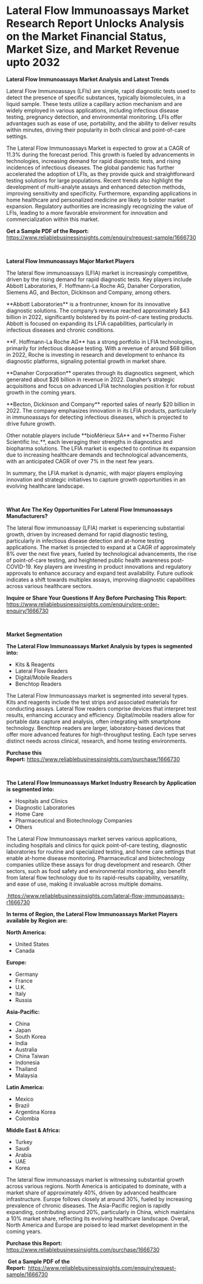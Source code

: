 <p><h1>Lateral Flow Immunoassays Market Research Report Unlocks Analysis on the Market Financial Status, Market Size, and Market Revenue upto 2032</h1></p><p><strong>Lateral Flow Immunoassays Market Analysis and Latest Trends</strong></p>
<p><p>Lateral Flow Immunoassays (LFIs) are simple, rapid diagnostic tests used to detect the presence of specific substances, typically biomolecules, in a liquid sample. These tests utilize a capillary action mechanism and are widely employed in various applications, including infectious disease testing, pregnancy detection, and environmental monitoring. LFIs offer advantages such as ease of use, portability, and the ability to deliver results within minutes, driving their popularity in both clinical and point-of-care settings.</p><p>The Lateral Flow Immunoassays Market is expected to grow at a CAGR of 11.3% during the forecast period. This growth is fueled by advancements in technologies, increasing demand for rapid diagnostic tests, and rising incidences of infectious diseases. The global pandemic has further accelerated the adoption of LFIs, as they provide quick and straightforward testing solutions for large populations. Recent trends also highlight the development of multi-analyte assays and enhanced detection methods, improving sensitivity and specificity. Furthermore, expanding applications in home healthcare and personalized medicine are likely to bolster market expansion. Regulatory authorities are increasingly recognizing the value of LFIs, leading to a more favorable environment for innovation and commercialization within this market.</p></p>
<p><strong>Get a Sample PDF of the Report:&nbsp;</strong> <a href="https://www.reliablebusinessinsights.com/enquiry/request-sample/1666730?utm_campaign=3558&utm_medium=2&utm_source=Github&utm_content=ia&utm_term=16042025&utm_id=lateral-flow-immunoassays">https://www.reliablebusinessinsights.com/enquiry/request-sample/1666730</a></p>
<p>&nbsp;</p>
<p><strong>Lateral Flow Immunoassays Major Market Players</strong></p>
<p><p>The lateral flow immunoassays (LFIA) market is increasingly competitive, driven by the rising demand for rapid diagnostic tests. Key players include Abbott Laboratories, F. Hoffmann-La Roche AG, Danaher Corporation, Siemens AG, and Becton, Dickinson and Company, among others.</p><p>**Abbott Laboratories** is a frontrunner, known for its innovative diagnostic solutions. The company’s revenue reached approximately $43 billion in 2022, significantly bolstered by its point-of-care testing products. Abbott is focused on expanding its LFIA capabilities, particularly in infectious diseases and chronic conditions.</p><p>**F. Hoffmann-La Roche AG** has a strong portfolio in LFIA technologies, primarily for infectious disease testing. With a revenue of around $68 billion in 2022, Roche is investing in research and development to enhance its diagnostic platforms, signaling potential growth in market share.</p><p>**Danaher Corporation** operates through its diagnostics segment, which generated about $26 billion in revenue in 2022. Danaher’s strategic acquisitions and focus on advanced LFIA technologies position it for robust growth in the coming years.</p><p>**Becton, Dickinson and Company** reported sales of nearly $20 billion in 2022. The company emphasizes innovation in its LFIA products, particularly in immunoassays for detecting infectious diseases, which is projected to drive future growth.</p><p>Other notable players include **bioMérieux SA** and **Thermo Fisher Scientific Inc.**, each leveraging their strengths in diagnostics and biopharma solutions. The LFIA market is expected to continue its expansion due to increasing healthcare demands and technological advancements, with an anticipated CAGR of over 7% in the next few years.</p><p>In summary, the LFIA market is dynamic, with major players employing innovation and strategic initiatives to capture growth opportunities in an evolving healthcare landscape.</p></p>
<p>&nbsp;</p>
<p><strong>What Are The Key Opportunities For Lateral Flow Immunoassays Manufacturers?</strong></p>
<p><p>The lateral flow immunoassay (LFIA) market is experiencing substantial growth, driven by increased demand for rapid diagnostic testing, particularly in infectious disease detection and at-home testing applications. The market is projected to expand at a CAGR of approximately 8% over the next five years, fueled by technological advancements, the rise of point-of-care testing, and heightened public health awareness post-COVID-19. Key players are investing in product innovations and regulatory approvals to enhance accuracy and expand test availability. Future outlook indicates a shift towards multiplex assays, improving diagnostic capabilities across various healthcare sectors.</p></p>
<p><strong>Inquire or Share Your Questions If Any Before Purchasing This Report:</strong> <a href="https://www.reliablebusinessinsights.com/enquiry/pre-order-enquiry/1666730?utm_campaign=3558&utm_medium=2&utm_source=Github&utm_content=ia&utm_term=16042025&utm_id=lateral-flow-immunoassays">https://www.reliablebusinessinsights.com/enquiry/pre-order-enquiry/1666730</a></p>
<p>&nbsp;</p>
<p><strong>Market Segmentation</strong></p>
<p><strong>The Lateral Flow Immunoassays Market Analysis by types is segmented into:</strong></p>
<p><ul><li>Kits & Reagents</li><li>Lateral Flow Readers</li><li>Digital/Mobile Readers</li><li>Benchtop Readers</li></ul></p>
<p><p>The Lateral Flow Immunoassays market is segmented into several types. Kits and reagents include the test strips and associated materials for conducting assays. Lateral flow readers comprise devices that interpret test results, enhancing accuracy and efficiency. Digital/mobile readers allow for portable data capture and analysis, often integrating with smartphone technology. Benchtop readers are larger, laboratory-based devices that offer more advanced features for high-throughput testing. Each type serves distinct needs across clinical, research, and home testing environments.</p></p>
<p><strong>Purchase this Report:&nbsp;</strong><a href="https://www.reliablebusinessinsights.com/purchase/1666730?utm_campaign=3558&utm_medium=2&utm_source=Github&utm_content=ia&utm_term=16042025&utm_id=lateral-flow-immunoassays">https://www.reliablebusinessinsights.com/purchase/1666730</a></p>
<p>&nbsp;</p>
<p><strong>The Lateral Flow Immunoassays Market Industry Research by Application is segmented into:</strong></p>
<p><ul><li>Hospitals and Clinics</li><li>Diagnostic Laboratories</li><li>Home Care</li><li>Pharmaceutical and Biotechnology Companies</li><li>Others</li></ul></p>
<p><p>The Lateral Flow Immunoassays market serves various applications, including hospitals and clinics for quick point-of-care testing, diagnostic laboratories for routine and specialized testing, and home care settings that enable at-home disease monitoring. Pharmaceutical and biotechnology companies utilize these assays for drug development and research. Other sectors, such as food safety and environmental monitoring, also benefit from lateral flow technology due to its rapid-results capability, versatility, and ease of use, making it invaluable across multiple domains.</p></p>
<p><a href="https://www.reliablebusinessinsights.com/lateral-flow-immunoassays-r1666730?utm_campaign=3558&utm_medium=2&utm_source=Github&utm_content=ia&utm_term=16042025&utm_id=lateral-flow-immunoassays">&nbsp;https://www.reliablebusinessinsights.com/lateral-flow-immunoassays-r1666730</a></p>
<p><strong>In terms of Region, the Lateral Flow Immunoassays Market Players available by Region are:</strong></p>
<p>
    <p> <strong> North America: </strong>
        <ul>
            <li>United States</li>
            <li>Canada</li>
        </ul>
        </p> 
    <p> <strong> Europe: </strong>
        <ul>
            <li>Germany</li>
            <li>France</li>
            <li>U.K.</li>
            <li>Italy</li>
            <li>Russia</li>
        </ul>
        </p> 
    <p> <strong> Asia-Pacific: </strong>
        <ul>
            <li>China</li>
            <li>Japan</li>
            <li>South Korea</li>
            <li>India</li>
            <li>Australia</li>
            <li>China Taiwan</li>
            <li>Indonesia</li>
            <li>Thailand</li>
            <li>Malaysia</li>
        </ul>
        </p> 
    <p> <strong> Latin America: </strong>
        <ul>
            <li>Mexico</li>
            <li>Brazil</li>
            <li>Argentina Korea</li>
            <li>Colombia</li>
        </ul>
        </p> 
    <p> <strong> Middle East & Africa: </strong>
        <ul>
            <li>Turkey</li>
            <li>Saudi</li>
            <li>Arabia</li>
            <li>UAE</li>
            <li>Korea</li>
        </ul>
    </p>
    </p>
<p><p>The lateral flow immunoassays market is witnessing substantial growth across various regions. North America is anticipated to dominate, with a market share of approximately 40%, driven by advanced healthcare infrastructure. Europe follows closely at around 30%, fueled by increasing prevalence of chronic diseases. The Asia-Pacific region is rapidly expanding, contributing around 20%, particularly in China, which maintains a 10% market share, reflecting its evolving healthcare landscape. Overall, North America and Europe are poised to lead market development in the coming years.</p></p>
<p><strong>Purchase this Report: </strong><a href="https://www.reliablebusinessinsights.com/purchase/1666730?utm_campaign=3558&utm_medium=2&utm_source=Github&utm_content=ia&utm_term=16042025&utm_id=lateral-flow-immunoassays">https://www.reliablebusinessinsights.com/purchase/1666730</a></p>
<p>&nbsp;<strong>Get a Sample PDF of the Report:&nbsp;&nbsp;</strong><a href="https://www.reliablebusinessinsights.com/enquiry/request-sample/1666730?utm_campaign=3558&utm_medium=2&utm_source=Github&utm_content=ia&utm_term=16042025&utm_id=lateral-flow-immunoassays">https://www.reliablebusinessinsights.com/enquiry/request-sample/1666730</a></p>
<p><strong></strong></p>
<p><p></p><p></p><p></p></p>